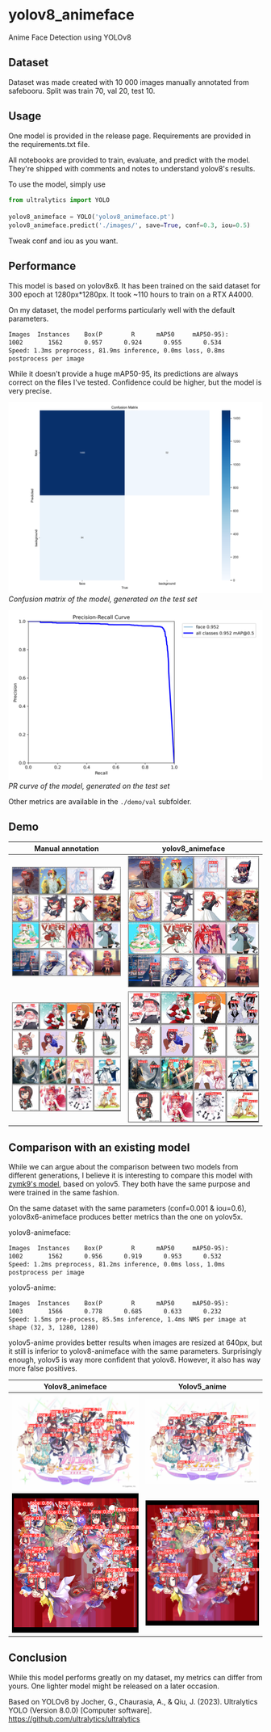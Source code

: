 # yolov8_animeface
Anime Face Detection using YOLOv8

## Dataset
Dataset was made created with 10 000 images manually annotated from safebooru. Split was train 70, val 20, test 10.

## Usage
One model is provided in the release page. Requirements are provided in the requirements.txt file.

All notebooks are provided to train, evaluate, and predict with the model. They're shipped with comments and notes to understand yolov8's results.

To use the model, simply use

```python
from ultralytics import YOLO

yolov8_animeface = YOLO('yolov8_animeface.pt')
yolov8_animeface.predict('./images/', save=True, conf=0.3, iou=0.5)
```

Tweak conf and iou as you want.

## Performance

This model is based on yolov8x6. It has been trained on the said dataset for 300 epoch at 1280px*1280px. It took ~110 hours to train on a RTX A4000.

On my dataset, the model performs particularly well with the default parameters.

```
Images  Instances    Box(P        R      mAP50     mAP50-95):
1002       1562      0.957      0.924      0.955      0.534
Speed: 1.3ms preprocess, 81.9ms inference, 0.0ms loss, 0.8ms postprocess per image
```

While it doesn't provide a huge mAP50-95, its predictions are always correct on the files I've tested. Confidence could be higher, but the model is very precise.

![](./demo/val/confusion_matrix.png "Confusion Matrix")
*Confusion matrix of the model, generated on the test set*

![](./demo/val/PR_curve.png "PR curve")
*PR curve of the model, generated on the test set*

Other metrics are available in the `./demo/val` subfolder.

## Demo

Manual annotation             |  yolov8_animeface
:-------------------------:|:-------------------------:
![](./demo/val/val_batch1_labels.jpg "1st batch labels")  |  ![](./demo/val/val_batch1_pred.jpg "Prediction made by yolov8_animeface")
![](./demo/val/val_batch2_labels.jpg "2nd batch labels")  |  ![](./demo/val/val_batch2_pred.jpg "Prediction made by yolov8_animeface")


## Comparison with an existing model

While we can argue about the comparison between two models from different generations, I believe it is interesting to compare this model with [zymk9's model](https://github.com/zymk9/yolov5_anime), based on yolov5. They both have the same purpose and were trained in the same fashion.

On the same dataset with the same parameters (conf=0.001 & iou=0.6), yolov8x6-animeface produces better metrics than the one on yolov5x.

yolov8-animeface:
```
Images  Instances    Box(P        R      mAP50     mAP50-95):
1002       1562      0.956      0.919      0.953      0.532
Speed: 1.2ms preprocess, 81.2ms inference, 0.0ms loss, 1.0ms postprocess per image
```

yolov5-anime:

```
Images  Instances    Box(P        R      mAP50     mAP50-95):
1003       1566      0.778      0.685      0.633      0.232
Speed: 1.5ms pre-process, 85.5ms inference, 1.4ms NMS per image at shape (32, 3, 1280, 1280)
```

yolov5-anime provides better results when images are resized at 640px, but it still is inferior to yolov8-animeface with the same parameters.
Surprisingly enough, yolov5 is way more confident that yolov8. However, it also has way more false positives.


Yolov8_animeface             |  Yolov5_anime
:-------------------------:|:-------------------------:
![](./demo/comparison/yolov8_animeface/test_priconne.png "Test on Priconne with yolov8")  |  ![](./demo/comparison/yolov5_anime/test_priconne.jpg "Test on Priconne with yolov5")
![](./demo/comparison/yolov8_animeface/test_uma.png "Test on Uma with yolov8")  |  ![](./demo/comparison/yolov5_anime/test_uma.jpg "Test on Uma with yolov5")


## Conclusion

While this model performs greatly on my dataset, my metrics can differ from yours. One lighter model might be released on a later occasion.

Based on YOLOv8 by
Jocher, G., Chaurasia, A., & Qiu, J. (2023). Ultralytics YOLO (Version 8.0.0) [Computer software]. https://github.com/ultralytics/ultralytics
